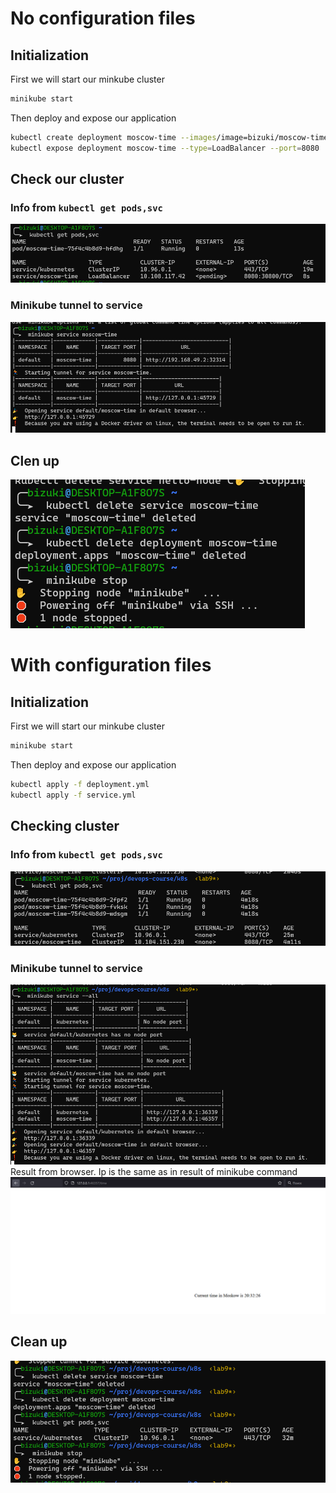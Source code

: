 # No configuration files
## Initialization
First we will start our minkube cluster
```bash
minikube start
```
Then deploy and expose our application
```bash
kubectl create deployment moscow-time --images/image=bizuki/moscow-time:latest
kubectl expose deployment moscow-time --type=LoadBalancer --port=8080
```
## Check our cluster

### Info from `kubectl get pods,svc`
![Alt text](images/image-2.png)

### Minikube tunnel to service
![Alt text](images/image.png)

## Clen up
![Alt text](images/image-1.png)


# With configuration files

## Initialization
First we will start our minkube cluster
```bash
minikube start
```

Then deploy and expose our application
```bash
kubectl apply -f deployment.yml
kubectl apply -f service.yml
```
## Checking cluster

### Info from `kubectl get pods,svc`
![Alt text](images/image-5.png)

### Minikube tunnel to service
![Alt text](images/image-4.png)
Result from browser. Ip is the same as in result of minikube command
![Alt text](images/image-3.png)

## Clean up
![Alt text](images/image-6.png)
